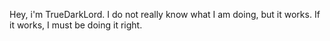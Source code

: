 Hey, i'm TrueDarkLord.
I do not really know what I am doing, but it works.
If it works, I must be doing it right.
